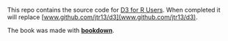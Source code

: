 This repo contains the source code for [D3 for R Users](https://jtr13.github.io/d3book). When completed it will replace [www.github.com/jtr13/d3](www.github.com/jtr13/d3).


The book was made with [**bookdown**](https://bookdown.org/).
